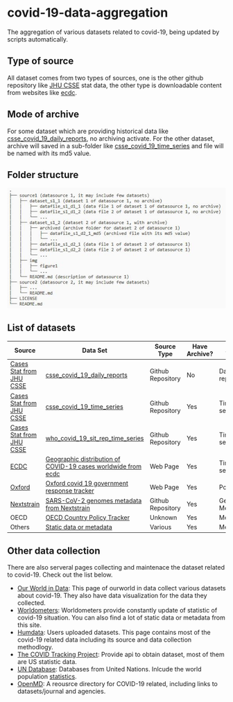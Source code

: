 # covid-19-data-aggregation
The aggregation of various datasets related to covid-19, being updated by scripts automatically.

## Type of source
All dataset comes from two types of sources, one is the other github repository like [JHU CSSE](https://github.com/CSSEGISandData/COVID-19) stat data, the other type is downloadable content from websites like [ecdc](https://www.ecdc.europa.eu/en/publications-data/download-todays-data-geographic-distribution-covid-19-cases-worldwide). 

## Mode of archive
For some dataset which are providing historical data like [csse_covid_19_daily_reports](https://github.com/kinyue/covid-19-data-aggregation/tree/master/Cases%20Stat%20from%20JHU%20CSSE/csse_covid_19_daily_reports), no archiving activate. For the other dataset, archive will saved in a sub-folder like [csse_covid_19_time_series](https://github.com/kinyue/covid-19-data-aggregation/tree/master/Cases%20Stat%20from%20JHU%20CSSE/csse_covid_19_time_series) and file will be named with its md5 value.

## Folder structure
![Folder structure](Static/img/folder_structure.JPG)

## List of datasets
|Source|Data Set|Source Type|Have Archive? |Data Type|
|---|---|---|---|---|
|[Cases Stat from JHU CSSE](https://github.com/CSSEGISandData/COVID-19)|[csse_covid_19_daily_reports](https://github.com/kinyue/covid-19-data-aggregation/tree/master/Cases%20Stat%20from%20JHU%20CSSE/csse_covid_19_daily_reports)|Github Repository|No|Daily report|
|[Cases Stat from JHU CSSE](https://github.com/CSSEGISandData/COVID-19)|[csse_covid_19_time_series](https://github.com/kinyue/covid-19-data-aggregation/tree/master/Cases%20Stat%20from%20JHU%20CSSE/csse_covid_19_time_series)|Github Repository|Yes|Time series|
|[Cases Stat from JHU CSSE](https://github.com/CSSEGISandData/COVID-19)|[who_covid_19_sit_rep_time_series](https://github.com/kinyue/covid-19-data-aggregation/tree/master/Cases%20Stat%20from%20JHU%20CSSE/who_covid_19_sit_rep_time_series)|Github Repository|Yes|Time series|
|[ECDC](https://www.ecdc.europa.eu/en/publications-data/download-todays-data-geographic-distribution-covid-19-cases-worldwide)|[Geographic distribution of COVID-19 cases worldwide from ecdc](https://github.com/kinyue/covid-19-data-aggregation/tree/master/Geographic%20distribution%20of%20COVID-19%20cases%20worldwide%20from%20ecdc)|Web Page|Yes|Time series|
|[Oxford](https://www.bsg.ox.ac.uk/sites/default/files/OxCGRT_Download_latest_data.xlsx)|[Oxford covid 19 government response tracker](https://github.com/kinyue/covid-19-data-aggregation/tree/master/Oxford%20covid%2019%20government%20response%20tracker)|Web Page|Yes|Policy|
|[Nextstrain](https://github.com/nextstrain/ncov)|[SARS-CoV-2 genomes metadata from Nextstrain](https://github.com/kinyue/covid-19-data-aggregation/tree/master/SARS-CoV-2%20genomes%20from%20Nextstrain)|Github Repository|Yes|Genomes Metadata|
|OECD|[OECD Country Policy Tracker](https://github.com/kinyue/covid-19-data-aggregation/tree/master/OECD%20Country%20Policy%20Tracker)|Unknown|Yes|Metadata|
|Others|[Static data or metadata](https://github.com/kinyue/covid-19-data-aggregation/tree/master/Static)|Various|Yes|Metadata|

## Other data collection
There are also serveral pages collecting and maintenace the dataset related to covid-19. Check out the list below.
* [Our World in Data](https://ourworldindata.org/coronavirus): This page of ourworld in data collect various datasets about covid-19. They also have data visualization for the data they collected. 
* [Worldometers](https://www.worldometers.info/coronavirus/): Worldometers provide constantly update of statistic of covid-19 situation. You can also find a lot of static data or metadata from this site.
* [Humdata](https://data.humdata.org/event/covid-19): Users uploaded datasets. This page contains most of the covid-19 related data including its source and data collection methodlogy. 
* [The COVID Tracking Project](https://covidtracking.com/api): Provide api to obtain dataset, most of them are US statistic data.
* [UN Database](https://www.un.org/en/databases/): Databases from United Nations. Inlcude the world population [statistics](https://population.un.org/wpp/Download/Standard/Population/).
* [OpenMD](https://openmd.com/directory/covid-19#covid-19-data-and-visualizations): A reousrce directory for COVID-19 related, including links to datasets/journal and agencies.


